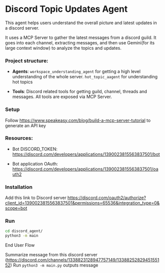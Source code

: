 # Discord Topic Updates Agent 

This agent helps users understand the overall picture and latest updates in a discord server.

It uses a MCP Server to gather the latest messages from a discord guild. It goes into each channel, extracting messages, and then use Gemini(for its large context window) to analyze the topics and updates.

### Project structure:

* **Agents**: `workspace_understanding_agent` for getting a high level understanding of the whole server. `hot_topic_aagent` for understanding hot topics

* **Tools**: Discord related tools for getting guild, channel, threads and messages. All tools are exposed via MCP Server.

### Setup

Follow https://www.speakeasy.com/blog/build-a-mcp-server-tutorial to generate an API key


### Resources:

* Bot DISCORD_TOKEN: https://discord.com/developers/applications/1390023815563837501/bot

* Bot application OAuth: https://discord.com/developers/applications/1390023815563837501/oauth2

### Installation

Add this link to Discord server
https://discord.com/oauth2/authorize?client_id=1390023815563837501&permissions=65536&integration_type=0&scope=bot

### Run

```bash
cd discord_agent/
python3 -m main
```



End User Flow



Summarize message from this discord server (https://discord.com/channels/1338823128947757149/1338825282945155152)
Run `python3 -m main.py` outputs message
